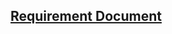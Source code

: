 

<h2><a href="https://github.com/gijoncheng/CapstoneProject-OSU-65/blob/master/tech_review/main.pdf">Requirement Document</a></h2>
